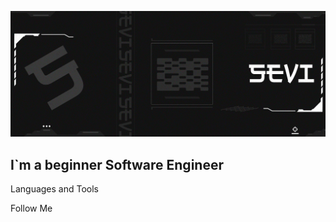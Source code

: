[![Header](https://github.com/markeriuser/markeriuser/blob/main/7df13733-6aab-47ae-b6b6-e0776449ca59-profile_banner-480.png)](https://vk.com/markeriuser)

## I`m a beginner Software Engineer

Languages and Tools

Follow Me
